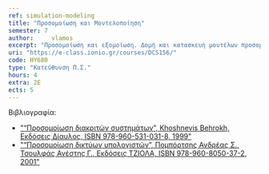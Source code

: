 ```yaml
---
ref: simulation-modeling
title: "Προσομοίωση και Μοντελοποίηση"
semester: 7
author: 	vlamos
excerpt: "Προσομοίωση και εξομοίωση. Δομή και κατασκευή μοντέλων προσομοίωσης. Παραγωγή τυχαίων αριθμών και τυχαίων μεταβλητών. Μηχανισμοί ροής χρόνου. Στοχαστικά μοντέλα αλληλεπιδραστικής προσομοίωσης. Προσομοίωση γεγονότων, προσομοίωση δραστηριοτήτων. Γλώσσες προσομοίωσης. Ανάπτυξη προγραμμάτων προσομοίωσης, εξειδικευμένες γλώσσες προσομοίωσης. Ανάλυση αποτελεσμάτων, επικύρωση και επαλήθευση των αποτελεσμάτων. Τεχνικές προσδιορισμού μαθηματικών μοντέλων από δεδομένα-μετρήσεις κρίσιμων μεγεθών του συστήματος/διαδικασίας. Μοντέλα δυναμικών συστημάτων, μοντελοποίηση ως μαύρο κουτί, αναδρομικοί αλγόριθμοι προσδιορισμού παραμέτρων του μοντέλου, αξιολόγηση μοντέλου, προεπεξεργασία δεδομένων, πρακτικά θέματα αναγνώρισης συστημάτων."
uri: "https://e-class.ionio.gr/courses/DCS156/"
code: ΗΥ680
type: "Κατεύθυνση Π.Σ."
hours: 4
extra: 2Ε
ects: 5
--- 
```



Βιβλιογραφία: 
  - ["“Προσομοίωση διακριτών συστημάτων”, Khoshnevis Behrokh, Εκδόσεις Δίαυλος, ISBN 978-960-531-031-8, 1999"](https://service.eudoxus.gr/search/#a/id:12203/0)
  - ["“Προσομοίωση δικτύων υπολογιστών”, Πομπόρτσης Ανδρέας Σ., Τσουλφάς Ανέστης Γ., Εκδόσεις ΤΖΙΟΛΑ, ISBN 978-960-8050-37-2, 2001"](https://service.eudoxus.gr/search/#a/id:18548952/0)
  

